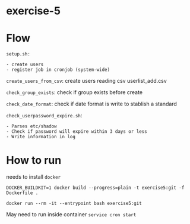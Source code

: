 # exercise-5

# Flow

`setup.sh:`

    - create users
    - register job in cronjob (system-wide)

`create_users_from_csv`: create users reading csv userlist_add.csv

`check_group_exists`: check if group exists before create

`check_date_format`: check if date format is write to stablish a standard

`check_userpassword_expire.sh`:

    - Parses etc/shadow
    - Check if password will expire within 3 days or less
    - Write information in log

# How to run

needs to install `docker`

`DOCKER_BUILDKIT=1 docker build --progress=plain -t exercise5:git -f Dockerfile .`

`docker run --rm -it --entrypoint bash exercise5:git`

May need to run inside container `service cron start`